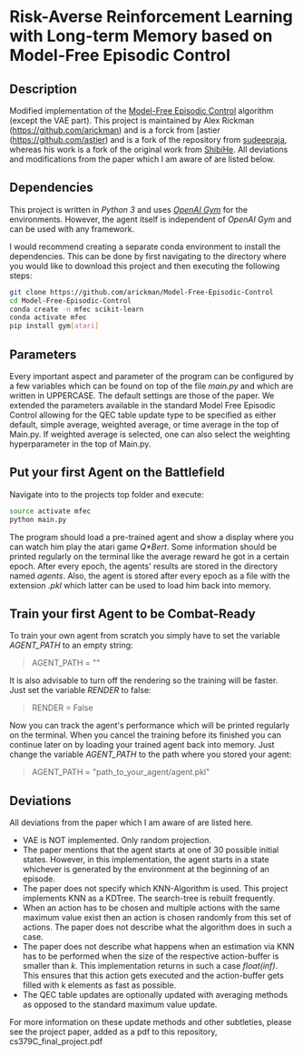 # Risk-Averse Reinforcement Learning with Long-term Memory based on Model-Free Episodic Control

## Description

Modified implementation of the [Model-Free Episodic Control](http://arxiv.org/abs/1606.04460) algorithm (except the VAE part). This project is maintained by Alex Rickman (https://github.com/arickman) and is a forck from  [astier (https://github.com/astier) and is a fork of the repository from [sudeepraja](https://github.com/sudeepraja/Model-Free-Episodic-Control), whereas his work is a fork of the original work from [ShibiHe](https://github.com/ShibiHe/Model-Free-Episodic-Control). All deviations and modifications from the paper which I am aware of are listed below.

## Dependencies

This project is written in *Python 3* and uses *[OpenAI Gym](https://github.com/openai/gym)* for the environments. However, the agent itself is independent of *OpenAI Gym* and can be used with any framework.

I would recommend creating a separate conda environment to install the dependencies. This can be done by first navigating to the directory where you would like to download this project and then executing the following steps:

```sh
git clone https://github.com/arickman/Model-Free-Episodic-Control
cd Model-Free-Episodic-Control
conda create -n mfec scikit-learn
conda activate mfec
pip install gym[atari]
```

## Parameters

Every important aspect and parameter of the program can be configured by a few variables which can be found on top of the file *main.py* and which are written in UPPERCASE. The default settings are those of the paper. We extended the parameters available in the standard Model Free Episodic Control allowing for the QEC table update type to be specified as either default, simple average, weighted average, or time average in the top of Main.py. If weighted average is selected, one can also select the weighting hyperparameter in the top of Main.py. 

## Put your first Agent on the Battlefield

Navigate into to the projects top folder and execute:

```sh
source activate mfec
python main.py
```

The program should load a pre-trained agent and show a display where you can watch him play the atari game _Q*Bert_. Some information should be printed regularly on the terminal like the average reward he got in a certain epoch. After every epoch, the agents' results are stored in the directory named *agents*. Also, the agent is stored after every epoch as a file with the extension *.pkl* which latter can be used to load him back into memory.

## Train your first Agent to be Combat-Ready

To train your own agent from scratch you simply have to set the variable *AGENT_PATH* to an empty string:
> AGENT_PATH = ""

It is also advisable to turn off the rendering so the training will be faster. Just set the variable *RENDER* to false:
> RENDER = False

Now you can track the agent's performance which will be printed regularly on the terminal. When you cancel the training before its finished you can continue later on by loading your trained agent back into memory. Just change the variable *AGENT_PATH* to the path where you stored your agent:
> AGENT_PATH = "path_to_your_agent/agent.pkl"

## Deviations

All deviations from the paper which I am aware of are listed here.

- VAE is NOT implemented. Only random projection.
- The paper mentions that the agent starts at one of 30 possible initial states. However, in this implementation, the agent starts in a state whichever is generated by the environment at the beginning of an episode.
- The paper does not specify which KNN-Algorithm is used. This project implements KNN as a KDTree. The search-tree is rebuilt frequently.
- When an action has to be chosen and multiple actions with the same maximum value exist then an action is chosen randomly from this set of actions. The paper does not describe what the algorithm does in such a case.
- The paper does not describe what happens when an estimation via KNN has to be performed when the size of the respective action-buffer is smaller than *k*. This implementation returns in such a case *float(inf)*. This ensures that this action gets executed and the action-buffer gets filled with k elements as fast as possible.
- The QEC table updates are optionally updated with averaging methods as opposed to the standard maximum value update. 

For more information on these update methods and other subtleties, please see the project paper, added as a pdf to this repository, cs379C_final_project.pdf
